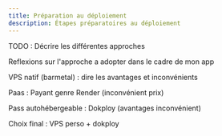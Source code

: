 ```yaml
---
title: Préparation au déploiement
description: Étapes préparatoires au déploiement
---
```



TODO : Décrire les différentes approches 

Reflexions sur l'approche a adopter dans le cadre de mon app

VPS natif (barmetal) : dire les avantages et inconvénients 

Paas : Payant genre Render (inconvénient prix)

Pass autohébergeable : Dokploy (avantages inconvénient)

Choix final : VPS perso + dokploy